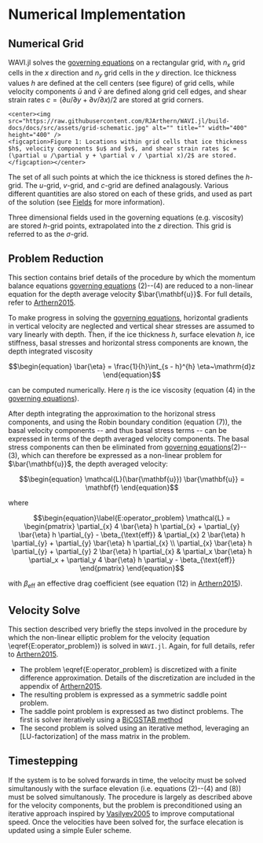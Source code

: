 # Numerical Implementation
## Numerical Grid
WAVI.jl solves the [governing equations](../physics/governing_equations.md) on a rectangular grid, with $n_x$ grid cells in the $x$ direction and $n_y$ grid cells in the $y$ direction. Ice thickness values $h$ are defined at the cell centers (see figure) of grid cells, while velocity components $\bar{u}$ and $\bar{v}$ are defined along grid cell edges, and shear strain rates $c = (\partial u /\partial y + \partial v / \partial x)/2$ are stored at grid corners.

```@raw html
<center><img src="https://raw.githubusercontent.com/RJArthern/WAVI.jl/build-docs/docs/src/assets/grid-schematic.jpg" alt="" title="" width="400" height="400" />
<figcaption>Figure 1: Locations within grid cells that ice thickness $h$, velocity components $u$ and $v$, and shear strain rates $c = (\partial u /\partial y + \partial v / \partial x)/2$ are stored. </figcaption></center>
```

The set of all such points at which the ice thickness is stored defines the $h$-grid. The $u$-grid, $v$-grid, and $c$-grid are defined analagously. Various different quantities are also stored on each of these grids, and used as part of the solution (see [Fields](../data_structure/fields.md) for more information).

Three dimensional fields used in the governing equations (e.g. viscosity) are stored $h$-grid points, extrapolated into the $z$ direction. This grid is referred to as the $\sigma$-grid.

## Problem Reduction
This section contains brief details of the procedure by which the momentum balance equations [governing equations](../physics/governing_equations.md) (2)--(4) are reduced to a non-linear equation for the depth average velocity $\bar{\mathbf{u}}$. For full details, refer to [Arthern2015](@cite).

To make progress in solving the [governing equations](../physics/governing_equations.md), horizontal gradients in vertical velocity are neglected and vertical shear stresses are assumed to vary linearly with depth. Then, if the ice thickness $h$, surface elevation $h$, ice stiffness, basal stresses and horizontal stress components are known, the depth integrated viscosity 
```math
\begin{equation}
    \bar{\eta} = \frac{1}{h}\int_{s - h}^{h} \eta~\mathrm{d}z
\end{equation}
```
can be computed numerically. Here $\eta$ is the ice viscosity (equation (4) in the [governing equations](../physics/governing_equations.md)).

After depth integrating the approximation to the horizonal stress components, and using the Robin boundary condition (equation (7)), the basal velocity components -- and thus basal stress terms -- can be expressed in terms of the depth averaged velocity components. The basal stress components can then be eliminated from  [governing equations](../physics/governing_equations.md)(2)--(3), which can therefore be expressed as a non-linear problem for $\bar{\mathbf{u}}$, the depth averaged velocity:
```math
\begin{equation}
\mathcal{L}(\bar{\mathbf{u}}) \bar{\mathbf{u}} = \mathbf{f}
\end{equation}
```
where
```math
\begin{equation}\label{E:operator_problem}
\mathcal{L} = \begin{pmatrix} 
\partial_{x} 4 \bar{\eta} h \partial_{x} + \partial_{y}  \bar{\eta} h \partial_{y} - \beta_{\text{eff}} & \partial_{x} 2 \bar{\eta} h \partial_{y} + \partial_{y}  \bar{\eta} h \partial_{x} \\
\partial_{x} \bar{\eta} h \partial_{y} + \partial_{y} 2  \bar{\eta} h \partial_{x} & \partial_x  \bar{\eta} h \partial_x + \partial_y 4 \bar{\eta} h \partial_y - \beta_{\text{eff}} 
\end{pmatrix}
\end{equation}
```
with $\beta_{\text{eff}}$ an effective drag coefficient (see equation (12) in [Arthern2015](@cite)).

## Velocity Solve
This section described very briefly the steps involved in the procedure by which the non-linear elliptic problem for the velocity (equation \eqref{E:operator_problem}) is solved in `WAVI.jl`. Again, for full details, refer to [Arthern2015](@cite).

- The problem \eqref{E:operator_problem} is discretized with a finite difference approximation. Details of the discretization are included in the appendix of [Arthern2015](@cite). 
- The resulting problem is expressed as a symmetric saddle point problem. 
- The saddle point problem is expressed as two distinct problems. The first is solver iteratively using a [BiCGSTAB method](https://en.wikipedia.org/wiki/Biconjugate_gradient_stabilized_method)
- The second problem is solved using an iterative method, leveraging an [LU-factorization] of the mass matrix in the problem.

## Timestepping
If the system is to be solved forwards in time, the velocity must be solved simultanously with the surface elevation (i.e. equations (2)--(4) and (8)) must be solved simultanously. The procedure is largely as described above for the velocity components, but the problem is preconditioned using an iterative approach inspired by [Vasilyev2005](@cite) to improve computational speed. Once the velocities have been solved for, the surface elecation is updated using a simple Euler scheme.

